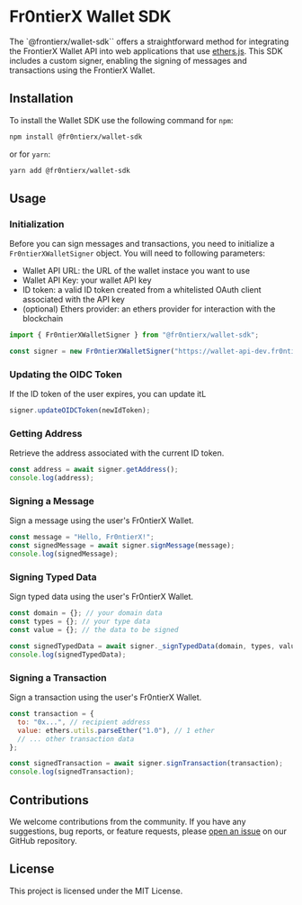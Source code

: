 # Fr0ntierX Wallet SDK

The `@frontierx/wallet-sdk`` offers a straightforward method for integrating the FrontierX Wallet API into web applications that use [ethers.js](https://docs.ethers.org/v5/). This SDK includes a custom signer, enabling the signing of messages and transactions using the FrontierX Wallet.

## Installation

To install the Wallet SDK use the following command for `npm`:

```bash
npm install @fr0ntierx/wallet-sdk
```

or for `yarn`:

```bash
yarn add @fr0ntierx/wallet-sdk
```

## Usage

### Initialization

Before you can sign messages and transactions, you need to initialize a `Fr0ntierXWalletSigner` object. You will need to following parameters:

- Wallet API URL: the URL of the wallet instace you want to use
- Wallet API Key: your wallet API key
- ID token: a valid ID token created from a whitelisted OAuth client associated with the API key
- (optional) Ethers provider: an ethers provider for interaction with the blockchain

```javascript
import { Fr0ntierXWalletSigner } from "@fr0ntierx/wallet-sdk";

const signer = new Fr0ntierXWalletSigner("https://wallet-api-dev.fr0ntierx.xyz", "demo", idToken);
```

### Updating the OIDC Token

If the ID token of the user expires, you can update itL

```javascript
signer.updateOIDCToken(newIdToken);
```

### Getting Address

Retrieve the address associated with the current ID token.

```javascript
const address = await signer.getAddress();
console.log(address);
```

### Signing a Message

Sign a message using the user's Fr0ntierX Wallet.

```javascript
const message = "Hello, Fr0ntierX!";
const signedMessage = await signer.signMessage(message);
console.log(signedMessage);
```

### Signing Typed Data

Sign typed data using the user's Fr0ntierX Wallet.

```javascript
const domain = {}; // your domain data
const types = {}; // your type data
const value = {}; // the data to be signed

const signedTypedData = await signer._signTypedData(domain, types, value);
console.log(signedTypedData);
```

### Signing a Transaction

Sign a transaction using the user's Fr0ntierX Wallet.

```javascript
const transaction = {
  to: "0x...", // recipient address
  value: ethers.utils.parseEther("1.0"), // 1 ether
  // ... other transaction data
};

const signedTransaction = await signer.signTransaction(transaction);
console.log(signedTransaction);
```

## Contributions

We welcome contributions from the community. If you have any suggestions, bug reports, or feature requests, please [open an issue](https://github.com/fr0ntierx/wallet-sdk/issues) on our GitHub repository.

## License

This project is licensed under the MIT License.
